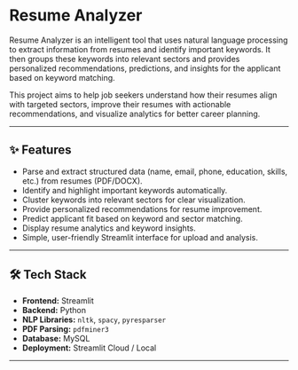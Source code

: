 # Resume Analyzer

Resume Analyzer is an intelligent tool that uses natural language processing to extract information from resumes and identify important keywords. It then groups these keywords into relevant sectors and provides personalized recommendations, predictions, and insights for the applicant based on keyword matching.

This project aims to help job seekers understand how their resumes align with targeted sectors, improve their resumes with actionable recommendations, and visualize analytics for better career planning.

---

## ✨ Features

- Parse and extract structured data (name, email, phone, education, skills, etc.) from resumes (PDF/DOCX).
- Identify and highlight important keywords automatically.
- Cluster keywords into relevant sectors for clear visualization.
- Provide personalized recommendations for resume improvement.
- Predict applicant fit based on keyword and sector matching.
- Display resume analytics and keyword insights.
- Simple, user-friendly Streamlit interface for upload and analysis.

---

## 🛠️ Tech Stack

- **Frontend:** Streamlit
- **Backend:** Python
- **NLP Libraries:** `nltk`, `spacy`, `pyresparser`
- **PDF Parsing:** `pdfminer3`
- **Database:** MySQL
- **Deployment:** Streamlit Cloud / Local

---
